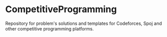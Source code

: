 # CompetitiveProgramming
Repository for problem's solutions and templates for Codeforces, Spoj and other competitive programming platforms.
